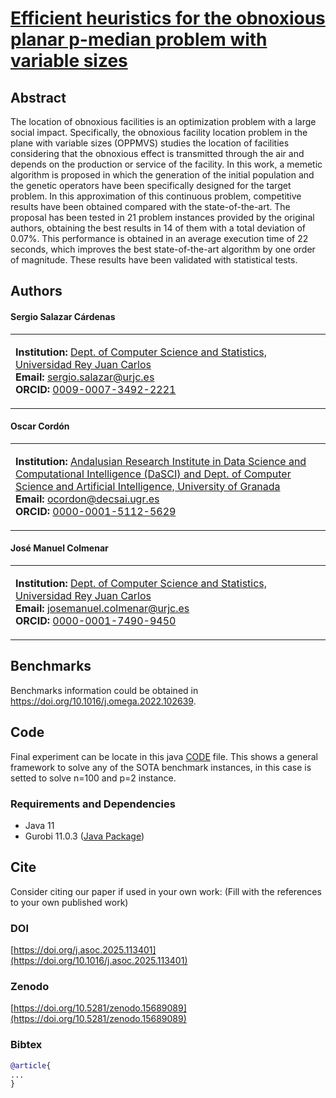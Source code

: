 # [Efficient heuristics for the obnoxious planar p-median problem with variable sizes](https://doi.org/XXXXX)

## Abstract
The location of obnoxious facilities is an optimization problem with a large social impact. Specifically, the obnoxious facility location problem in the plane with variable sizes (OPPMVS) studies the location of facilities considering that the obnoxious effect is transmitted through the air and depends on the production or service of the facility. In this work, a memetic algorithm is proposed in which the generation of the initial population and the genetic operators have been specifically designed for the target problem. In this approximation of this continuous problem, competitive results have been obtained compared with the state-of-the-art. The proposal has been tested in 21 problem instances provided by the original authors, obtaining the best results in 14 of them with a total deviation of 0.07\%. This performance is obtained in an average execution time of 22 seconds, which improves the best state-of-the-art algorithm by one order of magnitude. These results have been validated with statistical tests.

## Authors

#### Sergio Salazar Cárdenas
<table>
<tr>
<td>

**Institution:** [Dept. of Computer Science and Statistics, Universidad Rey Juan Carlos](https://servicios.urjc.es/pdi/ver/sergio.salazar)  
**Email:** [sergio.salazar@urjc.es](mailto:sergio.salazar@urjc.es)  
**ORCID:** [0009-0007-3492-2221](https://orcid.org/0009-0007-3492-2221)  

</td>
</tr>
</table>

#### Oscar Cordón
<table>
<tr>
<td>

**Institution:** [Andalusian Research Institute in Data Science and Computational Intelligence (DaSCI) and Dept. of Computer Science and Artificial Intelligence, University of Granada](https://www.ugr.es/personal/oscar-cordon-garcia)  
**Email:** [ocordon@decsai.ugr.es](mailto:ocordon@decsai.ugr.es)  
**ORCID:** [0000-0001-5112-5629](https://orcid.org/0000-0001-5112-5629)  

</td>
</tr>
</table>

#### José Manuel Colmenar
<table>
<tr>
<td>

**Institution:** [Dept. of Computer Science and Statistics, Universidad Rey Juan Carlos](https://servicios.urjc.es/pdi/ver/josemanuel.colmenar)  
**Email:** [josemanuel.colmenar@urjc.es](mailto:josemanuel.colmenar@urjc.es)  
**ORCID:** [0000-0001-7490-9450](https://orcid.org/0000-0001-7490-9450)  

</td>
</tr>
</table>
  
## Benchmarks

Benchmarks information could be obtained in https://doi.org/10.1016/j.omega.2022.102639.


## Code

Final experiment can be locate in this  java [CODE](https://github.com/SergioSalazarC/pMedianVariableProblem/blob/master/src/Experimentos/MainMemetico_modified.java) file. This shows a general framework to solve any of the SOTA benchmark instances, in this case is setted to solve n=100 and p=2 instance.

### Requirements and Dependencies
- Java 11
- Gurobi 11.0.3 ([Java Package](https://docs.gurobi.com/projects/optimizer/en/current/reference/java.html))


[//]: <> (## Executing)



## Cite

Consider citing our paper if used in your own work:
(Fill with the references to your own published work)


### DOI
[https://doi.org/j.asoc.2025.113401](https://doi.org/10.1016/j.asoc.2025.113401)
### Zenodo
[https://doi.org/10.5281/zenodo.15689089](https://doi.org/10.5281/zenodo.15689089)
### Bibtex
```bibtex
@article{
...
}
```

